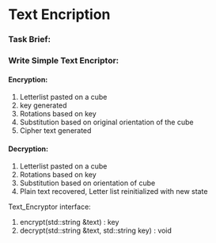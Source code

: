 # Text Encription

### Task Brief:
### Write Simple Text Encriptor:

#### Encryption:
1. Letterlist pasted on a cube
2. key generated
3. Rotations based on key
4. Substitution based on original orientation of the cube
5. Cipher text generated

#### Decryption: 
1. Letterlist pasted on a cube
2. Rotations based on key
3. Substitution based on orientation of cube 
4. Plain text recovered, Letter list reinitialized with new state

Text_Encryptor interface:
1. encrypt(std::string &text) : key
2. decrypt(std::string &text, std::string key) : void
